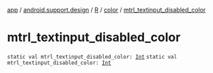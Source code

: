 [app](../../../index.md) / [android.support.design](../../index.md) / [R](../index.md) / [color](index.md) / [mtrl_textinput_disabled_color](./mtrl_textinput_disabled_color.md)

# mtrl_textinput_disabled_color

`static val mtrl_textinput_disabled_color: `[`Int`](https://kotlinlang.org/api/latest/jvm/stdlib/kotlin/-int/index.html)
`static val mtrl_textinput_disabled_color: `[`Int`](https://kotlinlang.org/api/latest/jvm/stdlib/kotlin/-int/index.html)